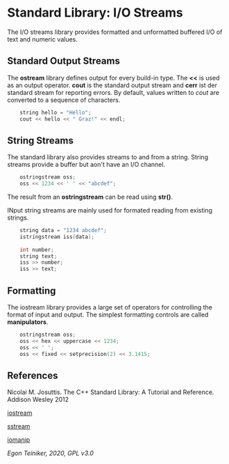 # Standard Library: I/O Streams

The I/O streams library provides formatted and unformatted buffered I/O
of text and numeric values.

## Standard Output Streams
The **ostream** library defines output for every build-in type.
The **<<** is used as an output operator. **cout** is the 
standard output stream and **cerr** ist der standard stream for 
reporting errors.
By default, values written to *cout* are converted to a sequence of 
characters.

```C++
    string hello = "Hello"; 
    cout << hello << " Graz!" << endl;
```
 
## String Streams

The standard library also provides streams to and from a string.
String streams provide a buffer but aon't have an I/O channel.

```C++
    ostringstream oss;
    oss << 1234 << ' ' << "abcdef";
```
The result from an **ostringstream** can be read using **str()**.

INput string streams are mainly used for formated reading from existing 
strings.

```C++
    string data = "1234 abcdef"; 
    istringstream iss(data);
    
    int number;
    string text;
    iss >> number;
    iss >> text;
```

## Formatting

The iostream library provides a large set of operators for controlling 
the format of input and output.
The simplest formatting controls are called **manipulators**.

```C++
    ostringstream oss;
    oss << hex << uppercase << 1234;
    oss << ' ';
    oss << fixed << setprecision(2) << 3.1415;
```

## References
Nicolai M. Josuttis. The C++ Standard Library: A Tutorial and Reference. Addison Wesley 2012

[iostream](http://www.cplusplus.com/reference/iostream/)
    
[sstream](http://www.cplusplus.com/reference/sstream/)

[iomanip](http://www.cplusplus.com/reference/iomanip/)

*Egon Teiniker, 2020, GPL v3.0*
